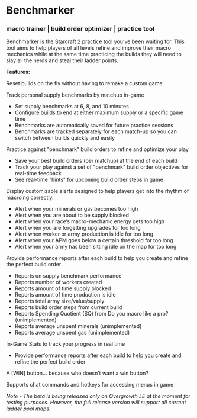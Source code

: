 # Benchmarker

### macro trainer | build order optimizer | practice tool

Benchmarker is the Starcraft 2 practice tool you’ve been waiting for. This tool aims to help players of all levels refine and improve their macro mechanics while at the same time practicing the builds they will need to slay all the nerds and steal their ladder points.

**Features:**

Reset builds on the fly without having to remake a custom game.

Track personal supply benchmarks by matchup in-game
- Set supply benchmarks at 6, 8, and 10 minutes
- Configure builds to end at either maximum supply or a specific game time
- Benchmarks are automatically saved for future practice sessions
- Benchmarks are tracked separately for each match-up so you can switch between builds quickly and easily

Practice against "benchmark" build orders to refine and optimize your play
- Save your best build orders (per matchup) at the end of each build
- Track your play against a set of "benchmark" build order objectives for real-time feedback
- See real-time “hints” for upcoming build order steps in game

Display customizable alerts designed to help players get into the rhythm of macroing correctly.  
- Alert when your minerals or gas becomes too high
- Alert when you are about to be supply blocked
- Alert when your race’s macro-mechanic energy gets too high
- Alert when you are forgetting upgrades for too long
- Alert when worker or army production is idle for too long
- Alert when your APM goes below a certain threshold for too long
- Alert when your army has been sitting idle on the map for too long

Provide performance reports after each build to help you create and refine the perfect build order
- Reports on supply benchmark performance
- Reports number of workers created
- Reports amount of time supply blocked
- Reports amount of time production is idle
- Reports total army size/value/supply
- Reports build order steps from current build
- Reports Spending Quotient (SQ) from Do you macro like a pro? (unimplemented)
- Reports average unspent minerals (unimplemented)
- Reports average unspent gas (unimplemented)

In-Game Stats to track your progress in real time
- Provide performance reports after each build to help you create and refine the perfect build order

A [WIN] button... because who doesn’t want a win button?

Supports chat commands and hotkeys for accessing menus in game

*Note - The beta is being released only on Overgrowth LE at the moment for testing purposes.  However, the full release version will support all current ladder pool maps.*
